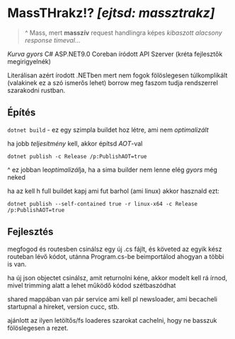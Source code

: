 # MassTHrakz!? *[ejtsd: massztrakz]*
> ^ Mass, mert **masszív** request handlingra képes *kibaszott alacsony response timeval*...

*Kurva gyors* C# ASP.NET9.0 Coreban íródott API Szerver (kréta fejlesztők megirigyelnék)

Literálisan azért írodott .NETben mert nem fogok fölöslegesen túlkomplikált (valakinek ez a szó ismerős lehet) borrow meg faszom tudja rendszerrel szarakodni rustban.

## Építés
`dotnet build` - ez egy szimpla buildet hoz létre, ami nem *optimalizált*

ha jobb *teljesítmény* kell, akkor építsd *AOT*-val
```shell
dotnet publish -c Release /p:PublishAOT=true
```
^ ez jobban le*optimalizál*ja, ha a sima builder nem lenne elég *gyors* még neked

ha az kell h full buildet kapj ami fut barhol (ami linux) akkor hasznald ezt:
```shell
dotnet publish --self-contained true -r linux-x64 -c Release /p:PublishAOT=true
```

## Fejlesztés
megfogod és routesben csinálsz egy új .cs fájlt, és követed az egyik kész routeban lévő kódot, utánna Program.cs-be beimportálod ahogyan a többi is van.

ha új json objectet csinálsz, amit returnolni kéne, akkor modelt kell rá írnod, mivel trimming alatt a lehet működő kódod szétbaszódhat

shared mappában van pár service ami kell pl newsloader, ami becacheli startupnal a hireket, version cucc, stb.

ajánlott az ilyen letöltős/fs loaderes szarokat cachelni, hogy ne basszuk fölöslegesen a rezet.